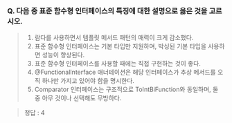 
### Q. 다음 중 표준 함수형 인터페이스의 특징에 대한 설명으로 옳은 것을 고르시오.

> 1. 람다를 사용하면서 템플릿 메서드 패턴의 매력이 크게 감소했다.
> 2. 표준 함수형 인터페이스는 기본 타입만 지원하며, 박싱된 기본 타입을 사용하면 성능이 향상된다.
> 3. 표준 함수형 인터페이스를 사용할 때에는 직접 구현하는 것이 좋다.
> 4. @FunctionalInterface 애너테이션은 해당 인터페이스가 추상 메서드를 오직 하나만 가지고 있어야 함을 명시한다.
> 5. Comparator 인터페이스는 구조적으로 ToIntBiFunction와 동일하며, 둘 중 아무 것이나 선택해도 무방하다.

> 정답 : 4